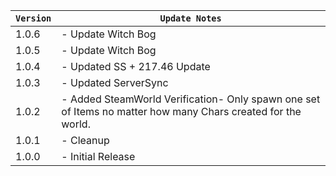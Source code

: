 | `Version` | `Update Notes`    |
|-----------|-------------------|
| 1.0.6     | - Update Witch Bog |
| 1.0.5     | - Update Witch Bog |
| 1.0.4     | - Updated SS  + 217.46 Update |
| 1.0.3     | - Updated ServerSync |
| 1.0.2     | - Added SteamWorld Verification- Only spawn one set of Items no matter how many Chars created for the world.  |
| 1.0.1     | - Cleanup |
| 1.0.0     | - Initial Release |
